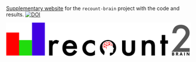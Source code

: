 [Supplementary website](http://LieberInstitute.github.io/recount-brain/) for the `recount-brain` project with the code and results.
[![DOI](https://zenodo.org/badge/96465401.svg)](https://zenodo.org/badge/latestdoi/96465401)

<a href="https://jhubiostatistics.shinyapps.io/recount/"><img src="https://raw.githubusercontent.com/LieberInstitute/recount-brain/master/recount_brain.png" align="center"></a>
